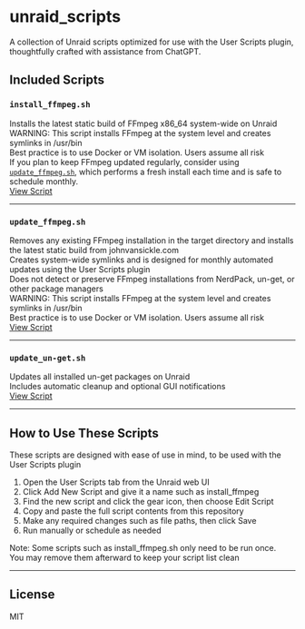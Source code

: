 # unraid_scripts

A collection of Unraid scripts optimized for use with the User Scripts plugin, thoughtfully crafted with assistance from ChatGPT.

## Included Scripts

### `install_ffmpeg.sh`
Installs the latest static build of FFmpeg x86_64 system-wide on Unraid  
WARNING: This script installs FFmpeg at the system level and creates symlinks in /usr/bin  
Best practice is to use Docker or VM isolation. Users assume all risk  
If you plan to keep FFmpeg updated regularly, consider using [`update_ffmpeg.sh`](./update_ffmpeg.sh), which performs a fresh install each time and is safe to schedule monthly.  
[View Script](./install_ffmpeg.sh)

---

### `update_ffmpeg.sh`  
Removes any existing FFmpeg installation in the target directory and installs the latest static build from johnvansickle.com  
Creates system-wide symlinks and is designed for monthly automated updates using the User Scripts plugin  
Does not detect or preserve FFmpeg installations from NerdPack, un-get, or other package managers  
WARNING: This script installs FFmpeg at the system level and creates symlinks in /usr/bin  
Best practice is to use Docker or VM isolation. Users assume all risk  
[View Script](./update_ffmpeg.sh)

---

### `update_un-get.sh`  
Updates all installed un-get packages on Unraid  
Includes automatic cleanup and optional GUI notifications  
[View Script](./update_un-get.sh)

---

## How to Use These Scripts

These scripts are designed with ease of use in mind, to be used with the User Scripts plugin

1. Open the User Scripts tab from the Unraid web UI  
2. Click Add New Script and give it a name such as install_ffmpeg  
3. Find the new script and click the gear icon, then choose Edit Script  
4. Copy and paste the full script contents from this repository  
5. Make any required changes such as file paths, then click Save  
6. Run manually or schedule as needed

Note: Some scripts such as install_ffmpeg.sh only need to be run once.  
You may remove them afterward to keep your script list clean

---

## License

MIT

